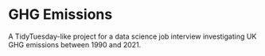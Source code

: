 # GHG Emissions

A TidyTuesday-like project for a data science job interview investigating UK GHG emissions between 1990 and 2021.